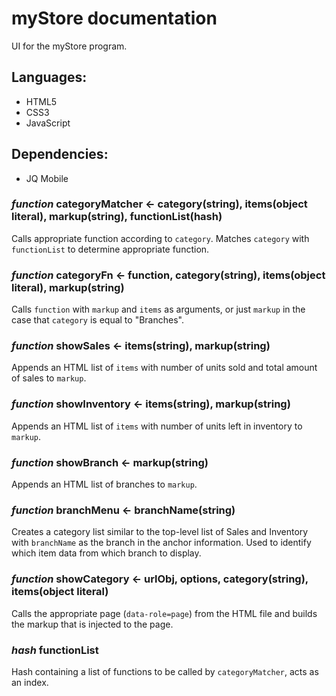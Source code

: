 # myStore documentation

UI for the myStore program. 

## Languages:
- HTML5
- CSS3
- JavaScript

## Dependencies:
- JQ Mobile

### *function* categoryMatcher <- category(string), items(object literal), markup(string), functionList(hash)
Calls appropriate function according to `category`. Matches `category` with `functionList` to determine appropriate function.

### *function* categoryFn <- function, category(string), items(object literal), markup(string)
Calls `function` with `markup` and `items` as arguments, or just `markup` in the case that `category` is equal to "Branches".

### *function* showSales <- items(string), markup(string)
Appends an HTML list of `items` with number of units sold and total amount of sales to `markup`.

### *function* showInventory <- items(string), markup(string) 
Appends an HTML list of `items` with number of units left in inventory to `markup`.

### *function* showBranch <- markup(string)
Appends an HTML list of branches to `markup`.

### *function* branchMenu <- branchName(string)
Creates a category list similar to the top-level list of Sales and Inventory with `branchName` as the branch in the anchor information. Used to identify which item data from which branch to display.

### *function* showCategory <- urlObj, options, category(string), items(object literal)
Calls the appropriate page (`data-role=page`) from the HTML file and builds the markup that is injected to the page.

### *hash* functionList
Hash containing a list of functions to be called by `categoryMatcher`, acts as an index.